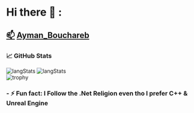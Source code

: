 # Hi there 👋 :
## <a href="Ayman.bouchareb@outlook.fr">📫</a> [Ayman_Bouchareb](https://www.linkedin.com/in/ayman-bouchareb-511abb19a/) 
### &#x1f4c8; GitHub Stats
![langStats](https://github-readme-stats.vercel.app/api/top-langs/?username=DemuirGos&title_color=ffffff&text_color=c9cacc&icon_color=2bbc8a&bg_color=1d1f21&langs_count=15&layout=compact)
![langStats](https://github-readme-stats.vercel.app/api?username=DemuirGos&show_icons=true&line_height=28.5&title_color=ffffff&text_color=c9cacc&icon_color=2bbc8a&bg_color=1d1f21)
<br/>
![trophy](https://github-profile-trophy.vercel.app/?username=DemuirGos&theme=chalk&column=7&margin-w=5)
### - ⚡ Fun fact: I Follow the .Net Religion even tho I prefer C++ & Unreal Engine
